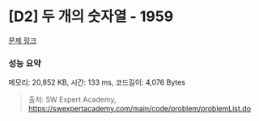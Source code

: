 # [D2] 두 개의 숫자열 - 1959 

[문제 링크](https://swexpertacademy.com/main/code/problem/problemDetail.do?contestProbId=AV5PpoFaAS4DFAUq) 

### 성능 요약

메모리: 20,852 KB, 시간: 133 ms, 코드길이: 4,076 Bytes



> 출처: SW Expert Academy, https://swexpertacademy.com/main/code/problem/problemList.do